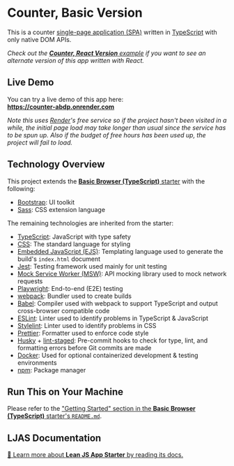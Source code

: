 # Counter, Basic Version

This is a counter [single-page application (SPA)](https://en.wikipedia.org/wiki/Single-page_application) written in [TypeScript](https://typescriptlang.org) with only native DOM APIs.

_Check out the [**Counter, React Version** example](https://github.com/mattlean/lean-js-app-starter/tree/v1.1.0-dev/starters/counter-react) if you want to see an alternate version of this app written with React._

## Live Demo

You can try a live demo of this app here:  
**https://counter-abdp.onrender.com**

_Note this uses [Render](https://render.com)'s free service so if the project hasn't been visited in a while, the initial page load may take longer than usual since the service has to be spun up. Also if the budget of free hours has been used up, the project will fail to load._

## Technology Overview

This project extends the [**Basic Browser (TypeScript)** starter](https://github.com/mattlean/lean-js-app-starter/tree/v1.1.0-dev/starters/basic-browser-ts) with the following:

-   [Bootstrap](https://getbootstrap.com): UI toolkit
-   [Sass](https://sass-lang.com): CSS extension language

The remaining technologies are inherited from the starter:

-   [TypeScript](https://typescriptlang.org): JavaScript with type safety
-   [CSS](https://w3.org/Style/CSS/Overview.en.html): The standard language for styling
-   [Embedded JavaScript (EJS)](https://ejs.co): Templating language used to generate the build's `index.html` document
-   [Jest](https://jestjs.io): Testing framework used mainly for unit testing
-   [Mock Service Worker (MSW)](https://mswjs.io): API mocking library used to mock network requests
-   [Playwright](https://playwright.dev): End-to-end (E2E) testing
-   [webpack](https://webpack.js.org): Bundler used to create builds
-   [Babel](https://babeljs.io): Compiler used with webpack to support TypeScript and output cross-browser compatible code
-   [ESLint](https://eslint.org): Linter used to identify problems in TypeScript & JavaScript
-   [Stylelint](https://stylelint.io): Linter used to identify problems in CSS
-   [Prettier](https://prettier.io): Formatter used to enforce code style
-   [Husky](https://typicode.github.io/husky) + [lint-staged](https://github.com/okonet/lint-staged): Pre-commit hooks to check for type, lint, and formatting errors before Git commits are made
-   [Docker](https://docker.com): Used for optional containerized development & testing environments
-   [npm](https://npmjs.com): Package manager

## Run This on Your Machine

Please refer to the ["Getting Started" section in the **Basic Browser (TypeScript)** starter's `README.md`](https://github.com/mattlean/lean-js-app-starter/tree/v1.1.0-dev/starters/basic-browser-ts#getting-started).

## LJAS Documentation

[📖 Learn more about **Lean JS App Starter** by reading its docs.](https://github.com/mattlean/lean-js-app-starter/tree/v1.1.0-dev/docs/README.md)
